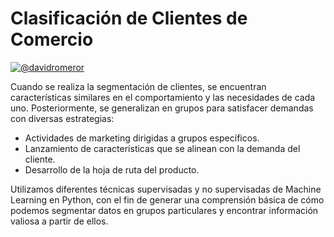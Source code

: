# Clasificación de Clientes de Comercio

[![@davidromeror](https://img.shields.io/badge/@davidromeror-LinkedIn-blue?&logoColor=white)](https://www.linkedin.com/in/davidromeror)

Cuando se realiza la segmentación de clientes, se encuentran características similares en el comportamiento y las necesidades de cada uno. Posteriormente, se generalizan en grupos para satisfacer demandas con diversas estrategias:

* Actividades de marketing dirigidas a grupos específicos.
* Lanzamiento de características que se alinean con la demanda del cliente.
* Desarrollo de la hoja de ruta del producto.

Utilizamos diferentes técnicas supervisadas y no supervisadas de Machine Learning en Python, con el fin de generar una comprensión básica de cómo podemos segmentar datos en grupos particulares y encontrar información valiosa a partir de ellos.
